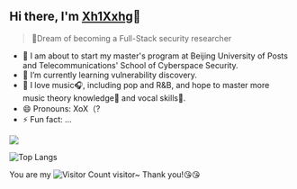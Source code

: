 ## Hi there, I'm [Xh1Xxhg](https://Xh1Xxhg.github.io)👋

<!--
**Xh1Xxhg/Xh1Xxhg** is a ✨ _special_ ✨ repository because its `README.md` (this file) appears on your GitHub profile.
- 👯 I’m looking to collaborate on ...
- 🤔 I’m looking for help with ...
- 💬 Ask me about ...
- 📫 How to reach me: ...
Here are some ideas to get you started:
-->
> 💪Dream of becoming a Full-Stack security researcher

- 🔭 I am about to start my master's program at Beijing University of Posts and Telecommunications' School of Cyberspace Security.
- 🌱 I’m currently learning vulnerability discovery.
- 🎼 I love music🎧, including pop and R&B, and hope to master more music theory knowledge🎹 and vocal skills🎤.
- 😄 Pronouns: XoX（?
- ⚡ Fun fact: ...

![](https://github-readme-stats.vercel.app/api?username=Xh1Xxhg&show_icons=true&theme=transparent)

![Top Langs](https://github-readme-stats.vercel.app/api/top-langs/?username=Xh1Xxhg&layout=compact&theme=tokyonight)

You are my ![Visitor Count](https://profile-counter.glitch.me/Xh1Xxhg/count.svg) visitor~ Thank you!😘😘


